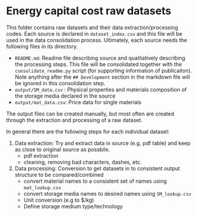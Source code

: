 # Energy capital cost raw datasets

This folder contains raw datasets and their data extraction/processing codes. Each source is declared in `dataset_index.csv` and this file will be used in the data consolidation process. Ultimately, each source needs the following files in its directory. 

* `README.md`: Readme file describing source and qualitatively describing the processing steps. This file will be consolidated together with the `consolidate_readme.py` script (for supporting information of publicaiton). Note anything after the `## Development` section in the markdown file will be ignored in this consolidation step. 
* `output/SM_data.csv` : Physical properties and materials composition of the storage media declared in the source
* `output/mat_data.csv`: Price data for single materials

The output files can be created manually, but most often are created through the extraction and processing of a raw dataset.


In general there are the following steps for each individual dataset:
1. Data extraction: Try and extract data in source (e.g. pdf table) and keep as close to original source as possbile.
    * pdf extraction
    * cleaning, removing bad characters, dashes, etc.
2. Data processing: Conversion to get datasets in to consistent output structure to be compared/combined
    * convert material names to a consistent set of names using `mat_lookup.csv`
    * convert storage media names to desired names using `SM_lookup.csv`
    * Unit conversion (e.g to $/kg)
    * Define storage medium type/technology


